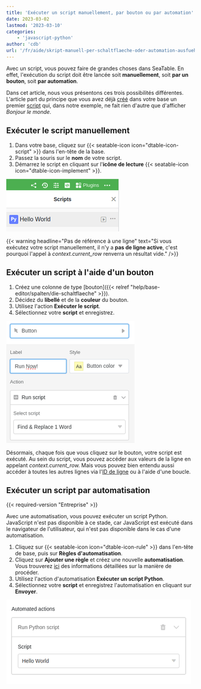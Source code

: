 ```yaml
---
title: 'Exécuter un script manuellement, par bouton ou par automation'
date: 2023-03-02
lastmod: '2023-03-10'
categories:
    - 'javascript-python'
author: 'cdb'
url: '/fr/aide/skript-manuell-per-schaltflaeche-oder-automation-ausfuehren'
---
```


Avec un script, vous pouvez faire de grandes choses dans SeaTable. En effet, l'exécution du script doit être lancée soit **manuellement**, soit **par un bouton**, soit **par automation**.

Dans cet article, nous vous présentons ces trois possibilités différentes. L'article part du principe que vous avez déjà [créé](https://seatable.io/fr/docs/javascript-python/anlegen-und-loeschen-eines-skriptes/) dans votre base un premier [script](https://seatable.io/fr/docs/javascript-python/anlegen-und-loeschen-eines-skriptes/) qui, dans notre exemple, ne fait rien d'autre que d'afficher _Bonjour le monde_.

## Exécuter le script manuellement

1. Dans votre base, cliquez sur {{< seatable-icon icon="dtable-icon-script" >}} dans l'en-tête de la base.
2. Passez la souris sur le **nom** de votre script.
3. Démarrez le script en cliquant sur l'**icône de lecture** {{< seatable-icon icon="dtable-icon-implement" >}}.

![Pour lancer un script manuellement](images/skript-manuell-starten.png)

{{< warning  headline="Pas de référence à une ligne"  text="Si vous exécutez votre script manuellement, il n'y a **pas de ligne active**, c'est pourquoi l'appel à _context.current\_row_ renverra un résultat vide." />}}

## Exécuter un script à l'aide d'un bouton

1. Créez une colonne de type [bouton]({{< relref "help/base-editor/spalten/die-schaltflaeche" >}}).
2. Décidez du **libellé** et de la **couleur** du bouton.
3. Utilisez l'action **Exécuter le script**.
4. Sélectionnez votre **script** et enregistrez.

![Exécuter le script via un bouton](images/run-script-via-button.png)

Désormais, chaque fois que vous cliquez sur le bouton, votre script est exécuté. Au sein du script, vous pouvez accéder aux valeurs de la ligne en appelant _context.current_row._ Mais vous pouvez bien entendu aussi accéder à toutes les autres lignes via l'[ID de ligne](https://seatable.io/fr/docs/haeufig-gestellte-fragen/was-ist-die-zeilen-id/) ou à l'aide d'une boucle.

## Exécuter un script par automatisation

{{< required-version "Entreprise" >}}

Avec une automatisation, vous pouvez exécuter un script Python. JavaScript n'est pas disponible à ce stade, car JavaScript est exécuté dans le navigateur de l'utilisateur, qui n'est pas disponible dans le cas d'une automatisation.

1. Cliquez sur {{< seatable-icon icon="dtable-icon-rule" >}} dans l'en-tête de base, puis sur **Règles d'automatisation**.
2. Cliquez sur **Ajouter une règle** et créez une nouvelle **automatisation**. Vous trouverez [ici](https://seatable.io/fr/docs/automationen/anlegen-einer-automation/) des informations détaillées sur la manière de procéder.
3. Utilisez l'action d'automatisation **Exécuter un script Python**.
4. Sélectionnez votre **script** et enregistrez l'automatisation en cliquant sur **Envoyer**.

![Lancer le script par automatisation](images/skript-per-automation.png)
